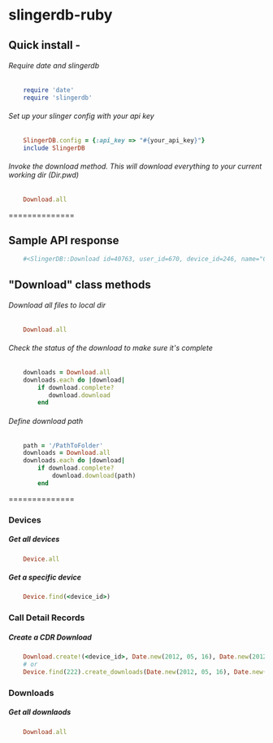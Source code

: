 # slingerdb-ruby

## Quick install -

###### Require date and slingerdb
````ruby
    require 'date'
    require 'slingerdb'
````

###### Set up your slinger config with your api key
````ruby
    SlingerDB.config = {:api_key => "#{your_api_key}"}
    include SlingerDB
````

###### Invoke the download method. This will download everything to your current working dir (Dir.pwd)
````ruby
    Download.all
````
==============

## Sample API response
````ruby
    #<SlingerDB::Download id=40763, user_id=670, device_id=246, name="Cookie Demo_2011_10_19.csv.gz", status="complete", prefix="device_246/2011/10/19/", cdr_count=1, share_key="bn1wczaemg5uei04ewds7so0zo7vurit4ea1ytl4", download_uri="https://slinger.icehook.com/downloads/40763/download", created_at="2013-02-20T21:50:37Z", updated_at="2013-02-20T21:50:45Z">
````

## "Download" class methods

###### Download all files to local dir
````ruby
    Download.all
````

###### Check the status of the download to make sure it's complete
````ruby
    downloads = Download.all
    downloads.each do |download|
        if download.complete?
           download.download
        end
````

###### Define download path
````ruby
    path = '/PathToFolder'
    downloads = Download.all
    downloads.each do |download|
        if download.complete?
            download.download(path)
        end
````
==============

### Devices
##### Get all devices
````ruby
    Device.all
````
##### Get a specific device
````ruby
    Device.find(<device_id>)
````

### Call Detail Records
##### Create a CDR Download
````ruby
    Download.create!(<device_id>, Date.new(2012, 05, 16), Date.new(2012, 05, 16))
    # or
    Device.find(222).create_downloads(Date.new(2012, 05, 16), Date.new(2012, 05, 16))
````

### Downloads
##### Get all downlaods
````ruby
    Download.all
````
